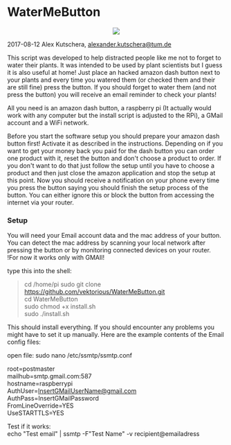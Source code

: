 # WaterMeButton

<p align="center">
<img src="https://github.com/vektorious/WaterMeButton/blob/master/img/OPS-logo.png"/>
</p>

2017-08-12 Alex Kutschera, alexander.kutschera@tum.de

This script was developed to help distracted people like me not to forget to water their plants. It was intended to be used by plant scientists but I guess it is also useful at home!
Just place an hacked amazon dash button next to your plants and every time you watered them (or checked them and their are still fine) press the button. If you should forget to water them (and not press the button) you will receive an email reminder to check your plants!

All you need is an amazon dash button, a raspberry pi (It actually would work with any computer but the install script is adjusted to the RPi), a GMail account and a WiFi network.

Before you start the software setup you should prepare your amazon dash button first! Activate it as described in the instructions. Depending on if you want to get your money back you paid for the dash button you can order one product with it, reset the button and don't choose a product to order. If you don't want to do that just follow the setup until you have to choose a product and then just close the amazon application and stop the setup at this point. Now you should receive a notification on your phone every time you press the button saying you should finish the setup process of the button. You can either ignore this or block the button from accessing the internet via your router.

### Setup
You will need your Email account data and the mac address of your button. You can detect the mac address by scanning your local network after pressing the button or by monitoring connected devices on your router.  
!For now it works only with GMAIl!

type this into the shell:

>cd /home/pi
>sudo git clone https://github.com/vektorious/WaterMeButton.git  
>cd WaterMeButton  
>sudo chmod +x install.sh  
>sudo ./install.sh

This should install everything. If you should encounter any problems you might have to set it up manually. Here are the example contents of the Email config files:

open file: sudo nano /etc/ssmtp/ssmtp.conf

root=postmaster  
mailhub=smtp.gmail.com:587  
hostname=raspberrypi  
AuthUser=InsertGMailUserName@gmail.com  
AuthPass=InsertGMailPassword  
FromLineOverride=YES  
UseSTARTTLS=YES  

Test if it works:  
echo "Test email" | ssmtp -F"Test Name" -v recipient@emailadress
